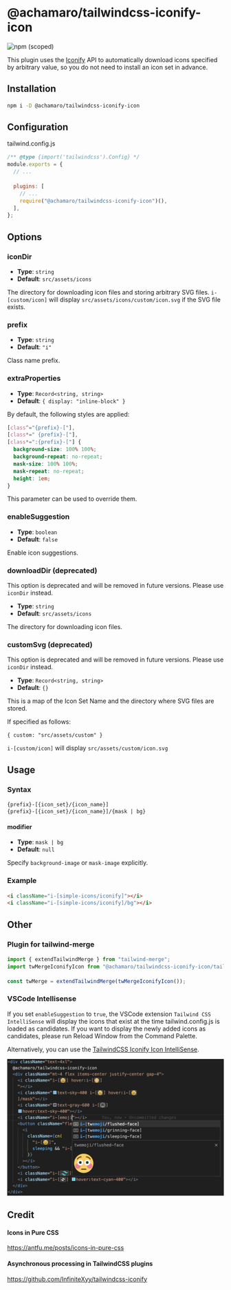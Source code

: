 # @achamaro/tailwindcss-iconify-icon

![npm (scoped)](https://img.shields.io/npm/v/@achamaro/tailwindcss-iconify-icon)

[Iconify]: https://iconify.design/

This plugin uses the [Iconify] API to automatically download icons specified by arbitrary value, so you do not need to install an icon set in advance.

## Installation

```sh
npm i -D @achamaro/tailwindcss-iconify-icon
```

## Configuration

tailwind.config.js

```javascript
/** @type {import('tailwindcss').Config} */
module.exports = {
  // ...

  plugins: [
    // ...
    require("@achamaro/tailwindcss-iconify-icon")(),
  ],
};
```

## Options

### iconDir

- **Type**: `string`
- **Default**: `src/assets/icons`

The directory for downloading icon files and storing arbitrary SVG files.
`i-[custom/icon]` will display `src/assets/icons/custom/icon.svg` if the SVG file exists.

### prefix

- **Type**: `string`
- **Default**: `"i"`

Class name prefix.

### extraProperties

- **Type**: `Record<string, string>`
- **Default**: `{ display: "inline-block" }`

By default, the following styles are applied:

```css
[class^="{prefix}-["],
[class*=" {prefix}-["],
[class*=":{prefix}-["] {
  background-size: 100% 100%;
  background-repeat: no-repeat;
  mask-size: 100% 100%;
  mask-repeat: no-repeat;
  height: 1em;
}
```

This parameter can be used to override them.

### enableSuggestion

- **Type**: `boolean`
- **Default**: `false`

Enable icon suggestions.

### downloadDir (deprecated)

This option is deprecated and will be removed in future versions. Please use `iconDir` instead.

- **Type**: `string`
- **Default**: `src/assets/icons`

The directory for downloading icon files.

### customSvg (deprecated)

This option is deprecated and will be removed in future versions. Please use `iconDir` instead.

- **Type**: `Record<string, string>`
- **Default**: `{}`

This is a map of the Icon Set Name and the directory where SVG files are stored.

If specified as follows:

```
{ custom: "src/assets/custom" }
```

`i-[custom/icon]` will display `src/assets/custom/icon.svg`

## Usage

### Syntax

```
{prefix}-[{icon_set}/{icon_name}]
{prefix}-[{icon_set}/{icon_name}]/{mask | bg}
```

#### modifier

- **Type**: `mask | bg`
- **Default**: `null`

Specify `background-image` or `mask-image` explicitly.

### Example

```html
<i className="i-[simple-icons/iconify]"></i>
<i className="i-[simple-icons/iconify]/bg"></i>
```

## Other

### Plugin for tailwind-merge

```typescript
import { extendTailwindMerge } from "tailwind-merge";
import twMergeIconifyIcon from "@achamaro/tailwindcss-iconify-icon/tailwind-merge-plugin";

const twMerge = extendTailwindMerge(twMergeIconifyIcon());
```

### VSCode Intellisense

If you set `enableSuggestion` to `true`, the VSCode extension `Tailwind CSS IntelliSense` will display the icons that exist at the time tailwind.config.js is loaded as candidates. If you want to display the newly added icons as candidates, please run Reload Window from the Command Palette.

Alternatively, you can use the [TailwindCSS Iconify Icon IntelliSense](https://marketplace.visualstudio.com/items?itemName=achamaro.tailwindcss-iconify-icon-intellisense).

![tailwindcss-iconify-icon-intellisense](tailwindcss-iconify-icon-intellisense.png)

## Credit

#### Icons in Pure CSS

https://antfu.me/posts/icons-in-pure-css

#### Asynchronous processing in TailwindCSS plugins

https://github.com/InfiniteXyy/tailwindcss-iconify
